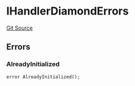 # IHandlerDiamondErrors
[Git Source](https://github.com/thrackle-io/tron/blob/7233064f299d77880af0e175a21e23e2f8b85f56/src/common/IErrors.sol)


## Errors
### AlreadyInitialized

```solidity
error AlreadyInitialized();
```

